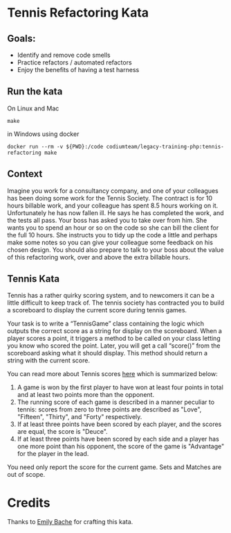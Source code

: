# Tennis Refactoring Kata

## Goals:
- Identify and remove code smells
- Practice refactors / automated refactors
- Enjoy the benefits of having a test harness

## Run the kata
On Linux and Mac

    make

in Windows using docker

    docker run --rm -v ${PWD}:/code codiumteam/legacy-training-php:tennis-refactoring make

## Context
Imagine you work for a consultancy company, and one of your colleagues has been doing some work for the Tennis Society. 
The contract is for 10 hours billable work, and your colleague has spent 8.5 hours working on it.
Unfortunately he has now fallen ill. He says he has completed the work, and the tests all pass.
Your boss has asked you to take over from him.
She wants you to spend an hour or so on the code so she can bill the client for the full 10 hours.
She instructs you to tidy up the code a little and perhaps make some notes so you can give your colleague some feedback
on his chosen design. You should also prepare to talk to your boss about the value of this refactoring work, over and above the extra billable hours.

## Tennis Kata

Tennis has a rather quirky scoring system, and to newcomers it can be a little difficult to keep track of.
The tennis society has contracted you to build a scoreboard to display the current score during tennis games. 

Your task is to write a “TennisGame” class containing the logic which outputs the correct score as a string for
display on the scoreboard. When a player scores a point, it triggers a method to be called on your class letting
you know who scored the point. Later, you will get a call “score()” from the scoreboard asking what it should display.
This method should return a string with the current score.

You can read more about Tennis scores [here](http://en.wikipedia.org/wiki/Tennis#Scoring) which is summarized below:

1. A game is won by the first player to have won at least four points in total and at least two points more than the opponent.
2. The running score of each game is described in a manner peculiar to tennis: scores from zero to three points are described as "Love", "Fifteen", "Thirty", and "Forty" respectively.
3. If at least three points have been scored by each player, and the scores are equal, the score is "Deuce".
4. If at least three points have been scored by each side and a player has one more point than his opponent, the score of the game is "Advantage" for the player in the lead.

You need only report the score for the current game. Sets and Matches are out of scope.

# Credits
Thanks to [Emily Bache](https://github.com/emilybache) for crafting this kata.
